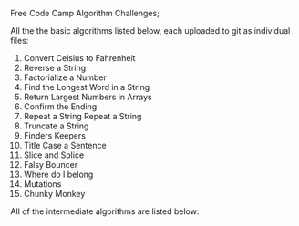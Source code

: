Free Code Camp Algorithm Challenges;

All the the basic algorithms listed below, each uploaded to git as individual files:
1. Convert Celsius to Fahrenheit
2. Reverse a String
3. Factorialize a Number
4. Find the Longest Word in a String
5. Return Largest Numbers in Arrays
6. Confirm the Ending
7. Repeat a String Repeat a String
8. Truncate a String
9. Finders Keepers
10. Title Case a Sentence
11. Slice and Splice
12. Falsy Bouncer
13. Where do I belong
14. Mutations
15. Chunky Monkey

All of the intermediate algorithms are listed below:
